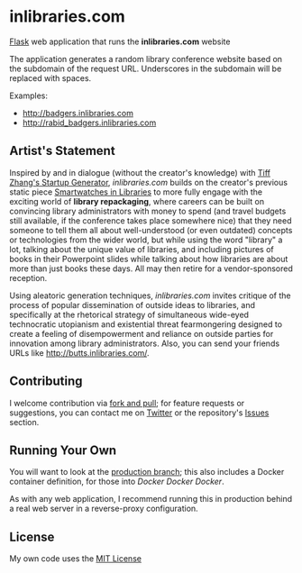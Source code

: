 # inlibraries.com

[Flask](http://flask.pocoo.org) web application that runs the **inlibraries.com** website

The application generates a random library conference website based on the subdomain of the request URL. Underscores in the subdomain will be replaced with spaces.

Examples:
* http://badgers.inlibraries.com  
* http://rabid_badgers.inlibraries.com

## Artist's Statement

Inspired by and in dialogue (without the creator's knowledge) with [Tiff Zhang's Startup Generator](http://tiffzhang.com/startup/), *inlibraries.com* builds on the creator's previous static piece [Smartwatches in Libraries](http://www.smartwatchesinlibraries.com/) to more fully engage with the exciting world of **library repackaging**, where careers can be built on convincing library administrators with money to spend (and travel budgets still available, if the conference takes place somewhere nice) that they need someone to tell them all about well-understood (or even outdated) concepts or technologies from the wider world, but while using the word "library" a lot, talking about the unique value of libraries, and including pictures of books in their Powerpoint slides while talking about how libraries are about more than just books these days. All may then retire for a vendor-sponsored reception.

Using aleatoric generation techniques, *inlibraries.com* invites critique of the process of popular dissemination of outside ideas to libraries, and specifically at the rhetorical strategy of simultaneous wide-eyed technocratic utopianism and existential threat fearmongering designed to create a feeling of disempowerment and reliance on outside parties for innovation among library administrators. Also, you can send your friends URLs like http://butts.inlibraries.com/.

## Contributing

I welcome contribution via [fork and pull](https://help.github.com/articles/using-pull-requests/); for feature requests or suggestions, you can contact me on [Twitter](https://twitter.com/waharnum) or the repository's [Issues](https://github.com/waharnum/inlibraries.com/issues) section.

## Running Your Own

You will want to look at the [production branch](https://github.com/waharnum/inlibraries.com/tree/production); this also includes a Docker container definition, for those into *Docker Docker Docker*.

As with any web application, I recommend running this in production behind a real web server in a reverse-proxy configuration.

## License

My own code uses the [MIT License](https://opensource.org/licenses/MIT)
